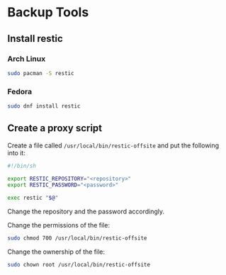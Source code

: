 # Backup Tools

## Install restic

### Arch Linux
```sh
sudo pacman -S restic
```

### Fedora
```sh
sudo dnf install restic
```

## Create a proxy script
Create a file called `/usr/local/bin/restic-offsite` and 
put the following into it:
```sh
#!/bin/sh

export RESTIC_REPOSITORY="<repository>"
export RESTIC_PASSWORD="<password>"

exec restic "$@"
```
Change the repository and the password accordingly.

Change the permissions of the file:
```sh
sudo chmod 700 /usr/local/bin/restic-offsite
```

Change the ownership of the file:
```sh
sudo chown root /usr/local/bin/restic-offsite
```
